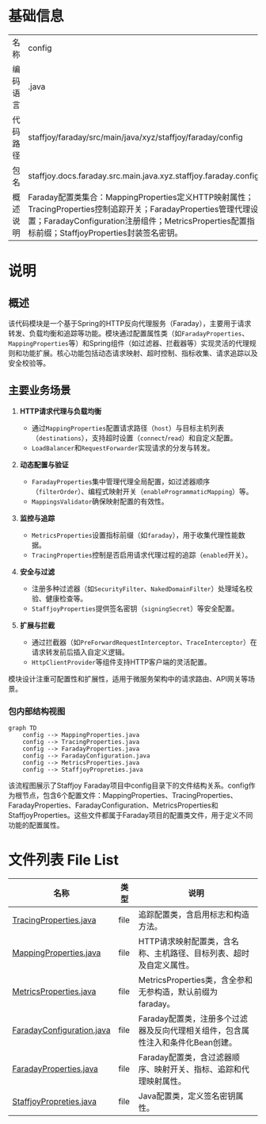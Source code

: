 # 基础信息

|      |      |
|------|------|
| 名称 | config |
| 编码语言 | .java |
| 代码路径 | staffjoy/faraday/src/main/java/xyz/staffjoy/faraday/config |
| 包名 | staffjoy.docs.faraday.src.main.java.xyz.staffjoy.faraday.config |
| 概述说明 | Faraday配置类集合：MappingProperties定义HTTP映射属性；TracingProperties控制追踪开关；FaradayProperties管理代理设置；FaradayConfiguration注册组件；MetricsProperties配置指标前缀；StaffjoyProperties封装签名密钥。 |

# 说明

## 概述  
该代码模块是一个基于Spring的HTTP反向代理服务（Faraday），主要用于请求转发、负载均衡和追踪等功能。模块通过配置属性类（如`FaradayProperties`、`MappingProperties`等）和Spring组件（如过滤器、拦截器等）实现灵活的代理规则和功能扩展。核心功能包括动态请求映射、超时控制、指标收集、请求追踪以及安全校验等。

## 主要业务场景  
1. **HTTP请求代理与负载均衡**  
   - 通过`MappingProperties`配置请求路径（`host`）与目标主机列表（`destinations`），支持超时设置（`connect`/`read`）和自定义配置。  
   - `LoadBalancer`和`RequestForwarder`实现请求的分发与转发。  

2. **动态配置与验证**  
   - `FaradayProperties`集中管理代理全局配置，如过滤器顺序（`filterOrder`）、编程式映射开关（`enableProgrammaticMapping`）等。  
   - `MappingsValidator`确保映射配置的有效性。  

3. **监控与追踪**  
   - `MetricsProperties`设置指标前缀（如`faraday`），用于收集代理性能数据。  
   - `TracingProperties`控制是否启用请求代理过程的追踪（`enabled`开关）。  

4. **安全与过滤**  
   - 注册多种过滤器（如`SecurityFilter`、`NakedDomainFilter`）处理域名校验、健康检查等。  
   - `StaffjoyProperties`提供签名密钥（`signingSecret`）等安全配置。  

5. **扩展与拦截**  
   - 通过拦截器（如`PreForwardRequestInterceptor`、`TraceInterceptor`）在请求转发前后插入自定义逻辑。  
   - `HttpClientProvider`等组件支持HTTP客户端的灵活配置。  

模块设计注重可配置性和扩展性，适用于微服务架构中的请求路由、API网关等场景。


### 包内部结构视图

```mermaid
graph TD
    config --> MappingProperties.java
    config --> TracingProperties.java
    config --> FaradayProperties.java
    config --> FaradayConfiguration.java
    config --> MetricsProperties.java
    config --> StaffjoyPropreties.java
```

该流程图展示了Staffjoy Faraday项目中config目录下的文件结构关系。config作为根节点，包含6个配置文件：MappingProperties、TracingProperties、FaradayProperties、FaradayConfiguration、MetricsProperties和StaffjoyProperties。这些文件都属于Faraday项目的配置类文件，用于定义不同功能的配置属性。

# 文件列表 File List

| 名称   | 类型  | 说明 |
|-------|------|-------------|
| [TracingProperties.java](TracingProperties.md) | file | 追踪配置类，含启用标志和构造方法。 |
| [MappingProperties.java](MappingProperties.md) | file | HTTP请求映射配置类，含名称、主机路径、目标列表、超时及自定义属性。 |
| [MetricsProperties.java](MetricsProperties.md) | file | MetricsProperties类，含全参和无参构造，默认前缀为faraday。 |
| [FaradayConfiguration.java](FaradayConfiguration.md) | file | Faraday配置类，注册多个过滤器及反向代理相关组件，包含属性注入和条件化Bean创建。 |
| [FaradayProperties.java](FaradayProperties.md) | file | Faraday配置类，含过滤器顺序、映射开关、指标、追踪和代理映射属性。 |
| [StaffjoyPropreties.java](StaffjoyPropreties.md) | file | Java配置类，定义签名密钥属性。 |


